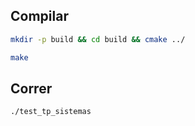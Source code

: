 ## Compilar
```bash
mkdir -p build && cd build && cmake ../
```
```bash
make
```
## Correr
```bash
./test_tp_sistemas
```
